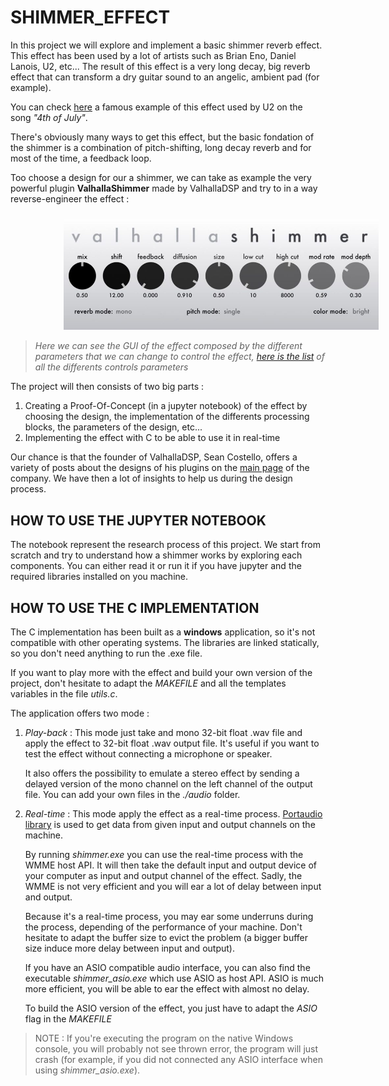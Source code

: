 # SHIMMER_EFFECT
In this project we will explore and implement a basic shimmer reverb effect. This effect has been used by a lot of artists such as Brian Eno, Daniel Lanois, U2, etc... The result of this effect is a very long decay, big reverb effect that can transform a dry guitar sound to an angelic, ambient pad (for example). 

You can check [here](https://youtu.be/KI7by4NOwV0?si=jw2CNXyi32flTsZP) a famous example of this effect used by U2 on the song *"4th of July"*.

There's obviously many ways to get this effect, but the basic fondation of the shimmer is a combination of pitch-shifting, long decay reverb and for most of the time, a feedback loop. 

Too choose a design for our a shimmer, we can take as example the very powerful plugin **ValhallaShimmer** made by ValhallaDSP and try to in a way reverse-engineer the effect : 

<img width="800" style="float: center; margin: 10px 10px 0px 85px;" src="ValhallaShimmerGUI-960x338.jpg">

>*Here we can see the GUI of the effect composed by the different parameters that we can change to control the effect, [here is the list](https://valhalladsp.com/2010/11/27/valhallashimmer-the-controls/) of all the differents controls parameters*

The project will then consists of two big parts : 
1. Creating a Proof-Of-Concept (in a jupyter notebook) of the effect by choosing the design, the implementation of the differents processing blocks, the parameters of the design, etc...
2. Implementing the effect with C to be able to use it in real-time
   
Our chance is that the founder of ValhallaDSP, Sean Costello, offers a variety of posts about the designs of his plugins on the [main page](https://valhalladsp.com/category/learn/plugin-design-learn/) of the company. We have then a lot of insights to help us during the design process.

## HOW TO USE THE JUPYTER NOTEBOOK
The notebook represent the research process of this project. We start from scratch and try to understand how a shimmer works by exploring each components. You can either read it or run it if you have jupyter and the required libraries installed on you machine. 

## HOW TO USE THE C IMPLEMENTATION
The C implementation has been built as a **windows** application, so it's not compatible with other operating systems. The libraries are linked statically, so you don't need anything to run the .exe file.

If you want to play more with the effect and build your own version of the project, don't hesitate to adapt the *MAKEFILE* and all the templates variables in the file *utils.c*. 

The application offers two mode : 

1. *Play-back* : This mode just take and mono 32-bit float .wav file and apply the effect to 32-bit float .wav output file. It's useful if you want to test the effect without connecting a microphone or speaker.
   
   It also offers the possibility to emulate a stereo effect by sending a delayed version of the mono channel on the left channel of the output file. 
   You can add your own files in the *./audio* folder.

4. *Real-time* : This mode apply the effect as a real-time process. [Portaudio library](https://www.portaudio.com) is used to get data from given input and output channels on the machine.
   
   By running *shimmer.exe* you can use the real-time process with the WMME host API. It will then take the default input and output device of your computer as input and output channel of the effect. Sadly, the WMME is not very efficient and you will ear a lot of delay between input and output. 
   
   Because it's a real-time process, you may ear some underruns during the process, depending of the performance of your machine. Don't hesitate to adapt the buffer size to evict the problem (a bigger buffer size induce more delay between input and output). 
   
   If you have an ASIO compatible audio interface, you can also find the executable *shimmer_asio.exe* which use ASIO as host API. ASIO is much more efficient, you will be able to ear the effect with almost no delay. 
   
   To build the ASIO version of the effect, you just have to adapt the *ASIO* flag in the *MAKEFILE*

> NOTE : If you're executing the program on the native Windows console, you will probably not see thrown error, the program will just crash (for example, if you did not connected any ASIO interface when using *shimmer_asio.exe*). 
